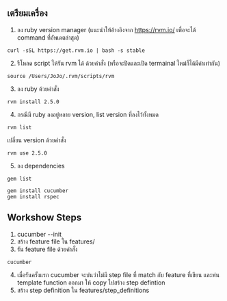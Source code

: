 ## เตรียมเครื่อง
1. ลง ruby version manager (แนะนำให้อ้างอิงจาก https://rvm.io/ เพื่อจะได้ command ที่อัพเดตล่าสุด)
```
curl -sSL https://get.rvm.io | bash -s stable
```
2. รีโหลด script ให้รัน rvm ได้ ด้วยคำสั่ง (หรือจะปิดและเปิด termainal ใหม่ก็ได้มีค่าเท่ากัน)
```
source /Users/JoJo/.rvm/scripts/rvm
```
3. ลง ruby ด้วยคำสั่ง
```
rvm install 2.5.0
```
4. กรณีมี ruby ลงอยู่หลาย version, list version ที่ลงไว้ทั้งหมด
```
rvm list
```
เปลี่ยน version ด้วยคำสั่ง
```
rvm use 2.5.0
```
5. ลง dependencies
```
gem list
```
```
gem install cucumber
gem install rspec
```

## Workshow Steps
1. cucumber --init
2. สร้าง feature file ใน features/
3. รัน feature file ด้วยคำสั่ง
```
cucumber
```
4. เมื่อรันครั้งแรก cucumber จะบ่นว่าไม่มี step file ที่ match กับ feature ที่เขียน และพ่น template function ออกมา ให้ copy ไปสร้าง step defintion
5. สร้าง step definition ใน features/step_definitions